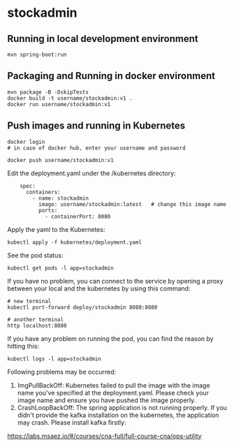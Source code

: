 # stockadmin

## Running in local development environment

```
mvn spring-boot:run
```

## Packaging and Running in docker environment

```
mvn package -B -DskipTests
docker build -t username/stockadmin:v1 .
docker run username/stockadmin:v1
```

## Push images and running in Kubernetes

```
docker login 
# in case of docker hub, enter your username and password

docker push username/stockadmin:v1
```

Edit the deployment.yaml under the /kubernetes directory:
```
    spec:
      containers:
        - name: stockadmin
          image: username/stockadmin:latest   # change this image name
          ports:
            - containerPort: 8080

```

Apply the yaml to the Kubernetes:
```
kubectl apply -f kubernetes/deployment.yaml
```

See the pod status:
```
kubectl get pods -l app=stockadmin
```

If you have no problem, you can connect to the service by opening a proxy between your local and the kubernetes by using this command:
```
# new terminal
kubectl port-forward deploy/stockadmin 8080:8080

# another terminal
http localhost:8080
```

If you have any problem on running the pod, you can find the reason by hitting this:
```
kubectl logs -l app=stockadmin
```

Following problems may be occurred:

1. ImgPullBackOff:  Kubernetes failed to pull the image with the image name you've specified at the deployment.yaml. Please check your image name and ensure you have pushed the image properly.
1. CrashLoopBackOff: The spring application is not running properly. If you didn't provide the kafka installation on the kubernetes, the application may crash. Please install kafka firstly:

https://labs.msaez.io/#/courses/cna-full/full-course-cna/ops-utility


